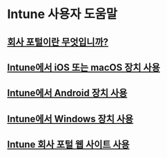 # Intune 사용자 도움말
## [회사 포털이란 무엇입니까?](company-portal-frequently-asked-questions.md)
## [Intune에서 iOS 또는 macOS 장치 사용](using-your-ios-or-macOS-device-with-intune.md)
## [Intune에서 Android 장치 사용](using-your-android-device-with-intune.md)
## [Intune에서 Windows 장치 사용](using-your-windows-device-with-intune.md)
## [Intune 회사 포털 웹 사이트 사용](using-the-intune-company-portal-website.md)


<!--HONumber=Jan17_HO5-->


